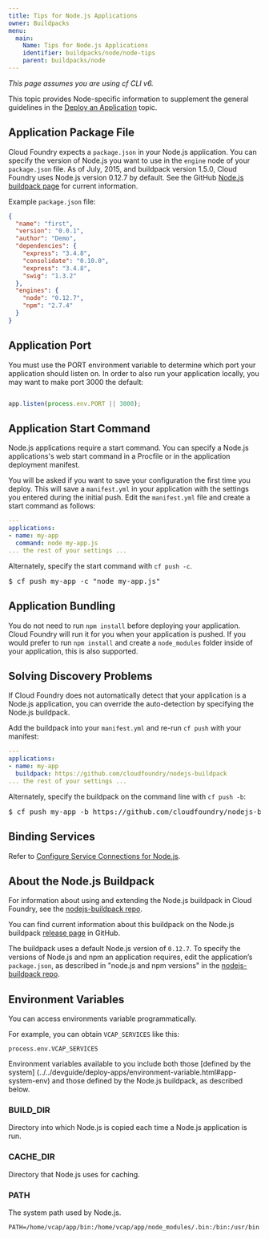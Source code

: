 ```yaml
---
title: Tips for Node.js Applications
owner: Buildpacks
menu:
  main:
    Name: Tips for Node.js Applications
    identifier: buildpacks/node/node-tips
    parent: buildpacks/node
---
```




_This page assumes you are using cf CLI v6._

This topic provides Node-specific information to supplement the general guidelines in the [Deploy an Application](../../devguide/deploy-apps/deploy-app.html) topic.

## <a id='packagejson'></a> Application Package File ##

Cloud Foundry expects a `package.json` in your Node.js application.
You can specify the version of Node.js you want to use in the `engine` node of
your `package.json` file.
As of July, 2015, and buildpack version 1.5.0, Cloud Foundry uses Node.js version 0.12.7 by default.
See the GitHub [Node.js buildpack page](https://github.com/cloudfoundry/nodejs-buildpack) for current information.

Example `package.json` file:

~~~JSON
{
  "name": "first",
  "version": "0.0.1",
  "author": "Demo",
  "dependencies": {
    "express": "3.4.8",
    "consolidate": "0.10.0",
    "express": "3.4.8",
    "swig": "1.3.2"
  },
  "engines": {
    "node": "0.12.7",
    "npm": "2.7.4"
  }
}
~~~

## <a id='port'></a> Application Port ##

You must use the PORT environment variable to determine which port your
application should listen on.
In order to also run your application locally, you may want to make port 3000
the default:

~~~javascript

app.listen(process.env.PORT || 3000);

~~~

## <a id='start'></a> Application Start Command ##

Node.js applications require a start command.
You can specify a Node.js applications's web start command in a Procfile or in
the application deployment manifest.

You will be asked if you want to save your configuration the first time you
deploy.
This will save a `manifest.yml` in your application with the settings you
entered during the initial push.
Edit the `manifest.yml` file and create a start command as follows:

~~~yaml
---
applications:
- name: my-app
  command: node my-app.js
... the rest of your settings ...
~~~

Alternately, specify the start command with `cf push -c`.

<pre class="terminal">
$ cf push my-app -c "node my-app.js"
</pre>

## <a id='nodemodules'></a> Application Bundling ##

You do not need to run `npm install` before deploying your application.
Cloud Foundry will run it for you when your application is pushed.
If you would prefer to run `npm install` and create a `node_modules` folder
inside of your application, this is also supported.

## <a id='discovery'></a> Solving Discovery Problems ##

If Cloud Foundry does not automatically detect that your application is a
Node.js application, you can override the auto-detection by specifying the
Node.js buildpack.

Add the buildpack into your `manifest.yml` and re-run `cf push` with your
manifest:

~~~yaml
---
applications:
- name: my-app
  buildpack: https://github.com/cloudfoundry/nodejs-buildpack
... the rest of your settings ...
~~~

Alternately, specify the buildpack on the command line with `cf push -b`:

<pre class="terminal">
$ cf push my-app -b https://github.com/cloudfoundry/nodejs-buildpack
</pre>

## <a id='services'></a> Binding Services ##

Refer to [Configure Service Connections for Node.js](./node-service-bindings.html).

## <a id='buildpack'></a> About the Node.js Buildpack ##

For information about using and extending the Node.js buildpack in Cloud
Foundry, see the [nodejs-buildpack repo](https://github.com/cloudfoundry/nodejs-buildpack).

You can find current information about this buildpack on the Node.js buildpack [release page](https://github.com/cloudfoundry/nodejs-buildpack/releases) in GitHub.

The buildpack uses a default Node.js version of `0.12.7`. To specify the versions of Node.js and npm an application requires, edit the application’s `package.json`, as described in "node.js and npm versions" in the [nodejs-buildpack repo](https://github.com/cloudfoundry/nodejs-buildpack).

## <a id='env-var'></a>Environment Variables ##

You can access environments variable programmatically.

For example, you can obtain `VCAP_SERVICES` like this:

```
process.env.VCAP_SERVICES
```

Environment variables available to you include both those [defined by the system]
(../../devguide/deploy-apps/environment-variable.html#app-system-env)
and those defined by the Node.js buildpack, as described below.

### <a id='BUILD-DIR'></a>BUILD_DIR ###
Directory into which Node.js is copied each time a Node.js application is run.

### <a id='CACHE-DIR'></a>CACHE_DIR ###

Directory that Node.js uses for caching.

### <a id='PATH'></a>PATH ###

The system path used by Node.js.

`PATH=/home/vcap/app/bin:/home/vcap/app/node_modules/.bin:/bin:/usr/bin`
